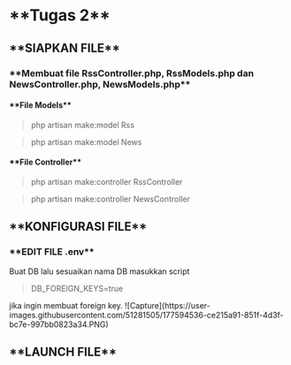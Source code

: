 <h1>**Tugas 2**</h1>
<h2>**SIAPKAN FILE**</h2>
<h3>**Membuat file RssController.php, RssModels.php dan NewsController.php, NewsModels.php**</h3>
<h4>**File Models**</h4>
<blockquote>php artisan make:model Rss</blockquote>
<blockquote>php artisan make:model News</blockquote>

<h4>**File Controller**</h4>
<blockquote>php artisan make:controller RssController</blockquote>
<blockquote>php artisan make:controller NewsController</blockquote>

<h2>**KONFIGURASI FILE**</h2>

<h3>**EDIT FILE .env**</h3>
Buat DB lalu sesuaikan nama DB 
masukkan script <blockquote>DB_FOREIGN_KEYS=true</blockquote> jika ingin membuat foreign key.
![Capture](https://user-images.githubusercontent.com/51281505/177594536-ce215a91-851f-4d3f-bc7e-997bb0823a34.PNG)




<h2>**LAUNCH FILE**</h2>
